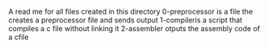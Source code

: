 A read me for all files created in this directory
0-preprocessor is a file the creates a preprocessor file and sends output
1-compileris a script that compiles a c file without linking it
2-assembler otputs the assembly code of a cfile
